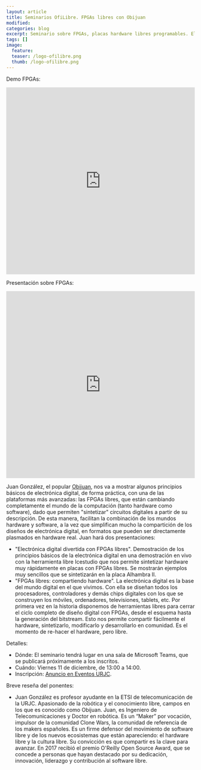 ```yaml
---
layout: article
title: Seminarios OfiLibre. FPGAs libres con Obijuan
modified:
categories: blog
excerpt: Seminario sobre FPGAs, placas hardware libres programables. El seminario incluye una demo y una presentación sobre la tecnología.
tags: []
image:
  feature:  
  teaser: /logo-ofilibre.png
  thumb: /logo-ofilibre.png
---
```

Demo FPGAs: 
<iframe src='https://tv.urjc.es/iframe/5fd88bfed68b148f7f8b4571' id='pumukitiframe' frameborder='0' border='0' width='100%' height='500px' allowfullscreen></iframe>

Presentación sobre FPGAs:
<iframe src='https://tv.urjc.es/iframe/5fd88d94d68b14d7018b45dc' id='pumukitiframe' frameborder='0' border='0' width='100%' height='500px' allowfullscreen></iframe>

Juan González, el popular [Obijuan](https://en.wikipedia.org/wiki/Juan_Gonz%C3%A1lez_G%C3%B3mez), nos va a mostrar algunos principios básicos de electrónica digital, de forma práctica, con una de las plataformas más avanzadas: las FPGAs libres, que están cambiando completamente el mundo de la computación (tanto hardware como software), dado que permiten "sintetizar" circuitos digitales a partir de su descripción. De esta manera, facilitan la combinación de los mundos hardware y software, a la vez que simplifican mucho la compartición de los diseños de electrónica digital, en formatos que pueden ser directamente plasmados en hardware real. Juan hará dos presentaciones:

* "Electrónica digital divertida con FPGAs libres". Demostración de los principios básicos de la electrónica digital en una demostración en vivo con la herramienta libre Icestudio que nos permite sintetizar hardware muy rápidamente en placas con FPGAs libres. Se mostrarán ejemplos muy sencillos que se sintetizarán en la placa Alhambra II.
* "FPGAs libres: compartiendo hardware". La electrónica digital es la base del mundo digital en el que vivimos. Con ella se diseñan todos los procesadores, controladores y demás chips digitales con los que se construyen los móviles, ordenadores, televisiones, tablets, etc. Por primera vez en la historia  disponemos de herramientas libres para cerrar el ciclo completo de diseño digital con FPGAs, desde el esquema hasta la generación del bitstream. Esto nos permite compartir fácilmente el hardware, sintetizarlo, modificarlo y desarrollarlo en comunidad. Es el momento de re-hacer el hardware, pero libre.

Detalles:

* Dónde: El seminario tendrá lugar en una sala de Microsoft Teams, que se publicará próximamente a los inscritos.
* Cuándo: Viernes 11 de diciembre, de 13:00 a 14:00.
* Inscripción: [Anuncio en Eventos URJC](https://eventos.urjc.es/59263/detail/seminarios-ofilibre_-fpgas-libres-con-obijuan.html).

Breve reseña del ponentes:

* Juan González es profesor ayudante en la ETSI de telecomunicación de la URJC. Apasionado de la robótica y el conocimiento libre, campos en los que es conocido como Obijuan. Juan, es Ingeniero de Telecomunicaciones y Doctor en robótica. Es un “Maker” por vocación, impulsor de la comunidad Clone Wars, la comunidad de referencia de los makers españoles. Es un firme defensor del movimiento de software libre y de los nuevos ecosistemas que están apareciendo: el hardware libre y la cultura libre. Su convicción es que compartir es la clave para avanzar. En 2017 recibió el premio O'Reilly Open Source Award, que se concede a personas que hayan destacado por su dedicación, innovación, liderazgo y contribución al software libre.
